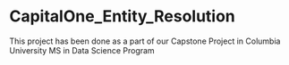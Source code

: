 # CapitalOne_Entity_Resolution


This project has been done as a part of our Capstone Project in Columbia University MS in Data Science Program
